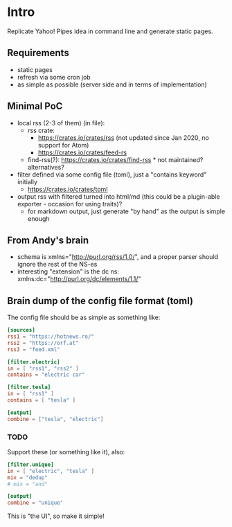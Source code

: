 # Intro

Replicate Yahoo! Pipes idea in command line and generate static pages.

## Requirements

* static pages
* refresh via some cron job
* as simple as possible (server side and in terms of implementation)

## Minimal PoC

* local rss (2-3 of them) (in file):
  * rss crate:
    * https://crates.io/crates/rss (not updated since Jan 2020, no support for Atom)
    * https://crates.io/crates/feed-rs
  * find-rss(?): https://crates.io/crates/find-rss
        * not maintained? alternatives?
* filter defined via some config file (toml), just a "contains keyword" initially
  * https://crates.io/crates/toml
* output rss with filtered turned into html/md (this could be a plugin-able exporter - occasion for using traits)?
  * for markdown output, just generate "by hand" as the output is simple enough

## From Andy's brain

* schema is   xmlns="http://purl.org/rss/1.0/", and a proper parser should ignore the rest of the NS-es
* interesting "extension" is the dc ns: xmlns:dc="http://purl.org/dc/elements/1.1/"

## Brain dump of the config file format (toml)

The config file should be as simple as something like:

```toml
[sources]
rss1 = "https://hotnews.ro/"
rss2 = "https://orf.at"
rss3 = "feed.xml"

[filter.electric]
in = [ "rss1", "rss2" ]
contains = "electric car"

[filter.tesla]
in = [ "rss1" ]
contains = [ "tesla" ]

[output]
combine = ["tesla", "electric"]
```

### TODO

Support these (or something like it), also:

```toml
[filter.unique]
in = [ "electric", "tesla" ]
mix = "dedup"
# mix = "and"

[output]
combine = "unique"
```

This is "the UI", so make it simple!
